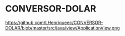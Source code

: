 # CONVERSOR-DOLAR
https://github.com/LHenriqueec/CONVERSOR-DOLAR/blob/master/src/java/view/ApplicationView.png
